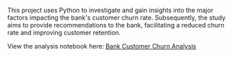 This project uses Python to investigate and gain insights into the major factors impacting the bank's customer churn rate. Subsequently, the study aims to provide recommendations to the bank, facilitating a reduced churn rate and improving customer retention.

View the analysis notebook here: [Bank Customer Churn Analysis](https://nbviewer.org/github/Saxena-Kashish/Data-Analytics-Projects/blob/main/Bank_Customer_Churn_Analysis_Python/Bank_Customer_Churn_Analysis.ipynb)
